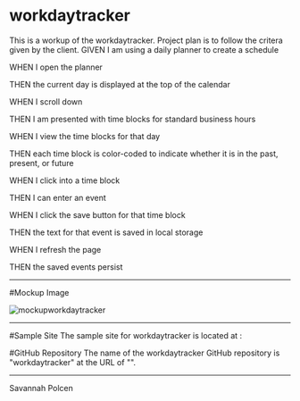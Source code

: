# workdaytracker
This is a workup of the workdaytracker. Project plan is to follow the critera given by the client. 
GIVEN I am using a daily planner to create a schedule

WHEN I open the planner

THEN the current day is displayed at the top of the calendar

WHEN I scroll down

THEN I am presented with time blocks for standard business hours

WHEN I view the time blocks for that day

THEN each time block is color-coded to indicate whether it is in the past, present, or future

WHEN I click into a time block

THEN I can enter an event

WHEN I click the save button for that time block

THEN the text for that event is saved in local storage

WHEN I refresh the page

THEN the saved events persist

---
#Mockup Image

![mockupworkdaytracker](https://user-images.githubusercontent.com/29647525/161611812-8bf35e9d-17e9-4ec6-a8a1-1b88803bed68.jpg)



---

#Sample Site
The sample site for workdaytracker is located at :

#GitHub Repository
The name of the workdaytracker GitHub repository is "workdaytracker" at the URL of "".

---
Savannah Polcen 
